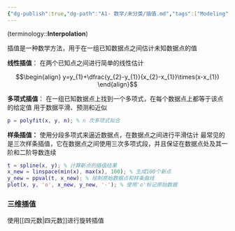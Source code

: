 ```yaml
---
{"dg-publish":true,"dg-path":"A1- 数学/未分类/插值.md","tags":["Modeling"],"permalink":"/A1- 数学/未分类/插值/","dgPassFrontmatter":true,"noteIcon":"","created":"2024-07-05T18:00:52.706+08:00","updated":"2025-04-14T18:35:25.357+08:00"}
---
```


(terminology::**Interpolation**)

插值是一种数学方法，用于在一组已知数据点之间估计未知数据点的值

**线性插值**：
在两个已知点之间进行简单的线性估计

$$\begin{align}
y=y_{1}+\dfrac{y_{2}-y_{1}}{x_{2}-x_{1}}\times(x-x_{1})
\end{align}$$

**多项式插值**：
在一组已知数据点上找到一个多项式，在每个数据点上都等于该点的给定值
用于数据平滑、预测和近似

```MATLAB
p = polyfit(x, y, n); % n 次多项式拟合
```

**样条插值：**
使用分段多项式来逼近数据点，在数据点之间进行平滑估计
最常见的是三次样条插值，它在数据点之间使用三次多项式段，并且保证在数据点处及其一阶和二阶导数连续

```matlab
t = spline(x, y); % 计算新点的插值结果 
x_new = linspace(min(x), max(x), 100); % 生成100个新点 
y_new = ppval(t, x_new); % 绘制原始数据点和样条曲线 
plot(x, y, 'o', x_new, y_new, '-'); % 使用'o'标记原始数据
```


### 三维插值
使用[[四元数\|四元数]]进行旋转插值


